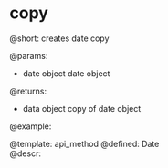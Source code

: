 copy
=============



@short:
	creates date copy

@params:
- date		object		date object


@returns:
- data       object      	copy of date object

@example:


@template:	api_method
@defined:	Date	
@descr:


